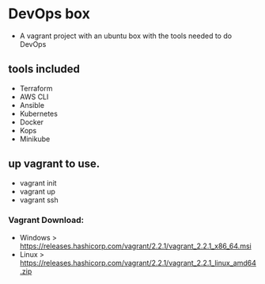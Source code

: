 # DevOps box
* A vagrant project with an ubuntu box with the tools needed to do DevOps

## tools included
* Terraform
* AWS CLI
* Ansible
* Kubernetes
* Docker
* Kops
* Minikube

## up vagrant to use.

* vagrant init
* vagrant up
* vagrant ssh


### Vagrant Download:

* Windows > https://releases.hashicorp.com/vagrant/2.2.1/vagrant_2.2.1_x86_64.msi
* Linux > https://releases.hashicorp.com/vagrant/2.2.1/vagrant_2.2.1_linux_amd64.zip
